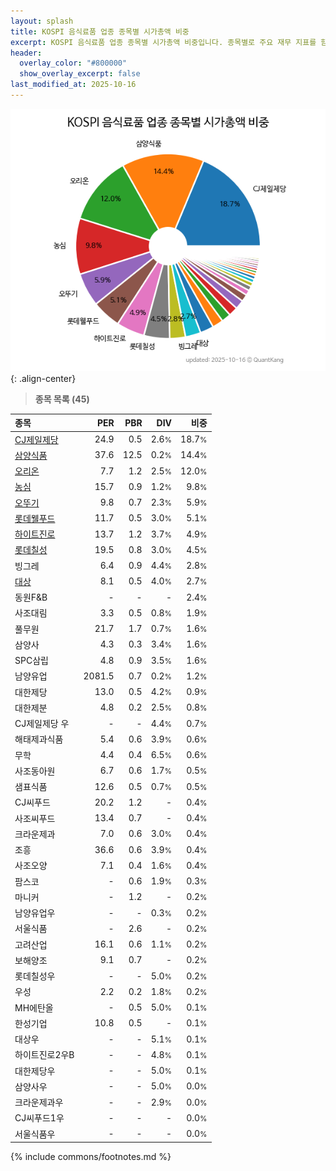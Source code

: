 ```yaml
---
layout: splash
title: KOSPI 음식료품 업종 종목별 시가총액 비중
excerpt: KOSPI 음식료품 업종 종목별 시가총액 비중입니다. 종목별로 주요 재무 지표를 함께 표시합니다.
header:
  overlay_color: "#800000"
  show_overlay_excerpt: false
last_modified_at: 2025-10-16
---
```



![KOSPI 음식료품 업종 종목별 시가총액 비중](/stats/sector/images/kospi_업종_음식료품_종목.png){: .align-center}


> **종목 목록 (45)**<a id="list"></a>

| **종목** | **PER** | **PBR** | **DIV** | **비중** |
| :------- | ------: | ------: | ------: | -------: |
| [CJ제일제당](/097950/) | 24.9 | 0.5 | 2.6<small>%</small> | 18.7<small>%</small> |
| [삼양식품](/003230/) | 37.6 | 12.5 | 0.2<small>%</small> | 14.4<small>%</small> |
| [오리온](/271560/) | 7.7 | 1.2 | 2.5<small>%</small> | 12.0<small>%</small> |
| [농심](/004370/) | 15.7 | 0.9 | 1.2<small>%</small> | 9.8<small>%</small> |
| [오뚜기](/007310/) | 9.8 | 0.7 | 2.3<small>%</small> | 5.9<small>%</small> |
| [롯데웰푸드](/280360/) | 11.7 | 0.5 | 3.0<small>%</small> | 5.1<small>%</small> |
| [하이트진로](/000080/) | 13.7 | 1.2 | 3.7<small>%</small> | 4.9<small>%</small> |
| [롯데칠성](/005300/) | 19.5 | 0.8 | 3.0<small>%</small> | 4.5<small>%</small> |
| 빙그레 | 6.4 | 0.9 | 4.4<small>%</small> | 2.8<small>%</small> |
| [대상](/001680/) | 8.1 | 0.5 | 4.0<small>%</small> | 2.7<small>%</small> |
| 동원F&B | - | - | - | 2.4<small>%</small> |
| 사조대림 | 3.3 | 0.5 | 0.8<small>%</small> | 1.9<small>%</small> |
| 풀무원 | 21.7 | 1.7 | 0.7<small>%</small> | 1.6<small>%</small> |
| 삼양사 | 4.3 | 0.3 | 3.4<small>%</small> | 1.6<small>%</small> |
| SPC삼립 | 4.8 | 0.9 | 3.5<small>%</small> | 1.6<small>%</small> |
| 남양유업 | 2081.5 | 0.7 | 0.2<small>%</small> | 1.2<small>%</small> |
| 대한제당 | 13.0 | 0.5 | 4.2<small>%</small> | 0.9<small>%</small> |
| 대한제분 | 4.8 | 0.2 | 2.5<small>%</small> | 0.8<small>%</small> |
| CJ제일제당 우 | - | - | 4.4<small>%</small> | 0.7<small>%</small> |
| 해태제과식품 | 5.4 | 0.6 | 3.9<small>%</small> | 0.6<small>%</small> |
| 무학 | 4.4 | 0.4 | 6.5<small>%</small> | 0.6<small>%</small> |
| 사조동아원 | 6.7 | 0.6 | 1.7<small>%</small> | 0.5<small>%</small> |
| 샘표식품 | 12.6 | 0.5 | 0.7<small>%</small> | 0.5<small>%</small> |
| CJ씨푸드 | 20.2 | 1.2 | - | 0.4<small>%</small> |
| 사조씨푸드 | 13.4 | 0.7 | - | 0.4<small>%</small> |
| 크라운제과 | 7.0 | 0.6 | 3.0<small>%</small> | 0.4<small>%</small> |
| 조흥 | 36.6 | 0.6 | 3.9<small>%</small> | 0.4<small>%</small> |
| 사조오양 | 7.1 | 0.4 | 1.6<small>%</small> | 0.4<small>%</small> |
| 팜스코 | - | 0.6 | 1.9<small>%</small> | 0.3<small>%</small> |
| 마니커 | - | 1.2 | - | 0.2<small>%</small> |
| 남양유업우 | - | - | 0.3<small>%</small> | 0.2<small>%</small> |
| 서울식품 | - | 2.6 | - | 0.2<small>%</small> |
| 고려산업 | 16.1 | 0.6 | 1.1<small>%</small> | 0.2<small>%</small> |
| 보해양조 | 9.1 | 0.7 | - | 0.2<small>%</small> |
| 롯데칠성우 | - | - | 5.0<small>%</small> | 0.2<small>%</small> |
| 우성 | 2.2 | 0.2 | 1.8<small>%</small> | 0.2<small>%</small> |
| MH에탄올 | - | 0.5 | 5.0<small>%</small> | 0.1<small>%</small> |
| 한성기업 | 10.8 | 0.5 | - | 0.1<small>%</small> |
| 대상우 | - | - | 5.1<small>%</small> | 0.1<small>%</small> |
| 하이트진로2우B | - | - | 4.8<small>%</small> | 0.1<small>%</small> |
| 대한제당우 | - | - | 5.0<small>%</small> | 0.1<small>%</small> |
| 삼양사우 | - | - | 5.0<small>%</small> | 0.0<small>%</small> |
| 크라운제과우 | - | - | 2.9<small>%</small> | 0.0<small>%</small> |
| CJ씨푸드1우 | - | - | - | 0.0<small>%</small> |
| 서울식품우 | - | - | - | 0.0<small>%</small> |

{% include commons/footnotes.md %}